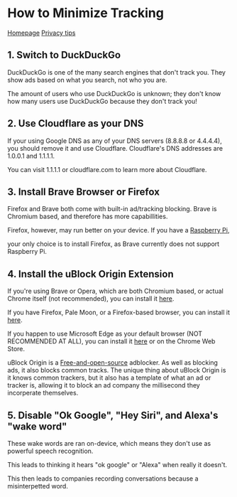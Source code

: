 # How to Minimize Tracking
[Homepage](https://github.com/themirrazz/tips) [Privacy tips](https://github.com/themirrazz/tips/tree/main/privacy)

## 1. Switch to DuckDuckGo

DuckDuckGo is one of the many search engines that don't track you. They show ads based on what you search, not who you are.

The amount of users who use DuckDuckGo is unknown; they don't know how many users use DuckDuckGo because they don't track you!

## 2. Use Cloudflare as your DNS

If your using Google DNS as any of your DNS servers (8.8.8.8 or 4.4.4.4), you should remove it and use Cloudflare. Cloudflare's DNS addresses are 1.0.0.1 and 1.1.1.1.

You can visit 1.1.1.1 or cloudflare.com to learn more about Cloudflare.

## 3. Install Brave Browser or Firefox

Firefox and Brave both come with built-in ad/tracking blocking. Brave is Chromium based, and therefore has more capabillities.

Firefox, however, may run better on your device. If you have a [Raspberry Pi](https://github.com/themirrazz/tips/tree/main/tech/raspberry-pi.md),

your only choice is to install Firefox, as Brave currently does not support Raspberry Pi.

## 4. Install the uBlock Origin Extension

If you're using Brave or Opera, which are both Chromium based, or actual Chrome itself (not recommended), you can install it [here](https://chrome.google.com/webstore/detail/ublock-origin/cjpalhdlnbpafiamejdnhcphjbkeiagm?hl=en).

If you have Firefox, Pale Moon, or a Firefox-based browser, you can install it [here](https://addons.mozilla.org/en-US/firefox/addon/ublock-origin/).

If you happen to use Microsoft Edge as your default browser (NOT RECOMMENDED AT ALL), you can install it [here](https://microsoftedge.microsoft.com/addons/detail/ublock-origin/odfafepnkmbhccpbejgmiehpchacaeak) or on the Chrome Web Store.

uBlock Origin is a [Free-and-open-source](https://github.com/themirrazz/tips/tree/main/patents/foss.md) adblocker. As well as blocking ads, it also blocks common tracks.
The unique thing about uBlock Origin is it knows common trackers, but it also has a template of what an ad or tracker is, allowing it to block an ad company the millisecond they incorperate themselves.


## 5. Disable "Ok Google", "Hey Siri", and Alexa's "wake word"

These wake words are ran on-device, which means they don't use as powerful speech recognition.

This leads to thinking it hears "ok google" or "Alexa" when really it doesn't.

This then leads to companies recording conversations because a misinterpetted word.
